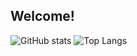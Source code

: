 ## Welcome!

![GitHub stats](https://github-readme-stats.vercel.app/api?username=M0tt1nh4&show_icons=true&theme=midnight-purple)
![Top Langs](https://github-readme-stats.vercel.app/api/top-langs/?username=M0tt1nh4&layout=compact&theme=midnight-purple)
